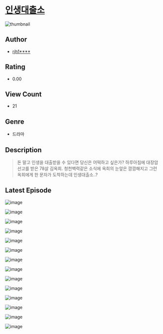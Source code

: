 # [인생대출소](https://comic.naver.com/bestChallenge/list?titleId=810696)
![thumbnail](https://image-comic.pstatic.net/user_contents_data/challenge_comic/2023/05/24/352862/upload_4049921558544081714_480x623.jpeg)

## Author
- [rjh1****](https://comic.naver.com/artistTitle?id=352862)

## Rating
- 0.00

## View Count
- 21

## Genre
- 드라마

## Description
> 돈 말고 인생을 대출받을 수 있다면 당신은 어떡하고 싶은가? 하루아침에 대장암 선고를 받은 78살 김옥희. 청천벽력같은 소식에 옥희의 눈앞은 깜깜해지고 그런 옥희에게 한 문자가 도착하는데 인생대출소..?


## Latest Episode
![image](https://image-comic.pstatic.net/user_contents_data/challenge_comic/2023/05/25/352862/upload_4049690661856884577.jpeg)

![image](https://image-comic.pstatic.net/user_contents_data/challenge_comic/2023/05/25/352862/upload_4120855468794263093.jpeg)

![image](https://image-comic.pstatic.net/user_contents_data/challenge_comic/2023/05/25/352862/upload_3545566796708130869.jpeg)

![image](https://image-comic.pstatic.net/user_contents_data/challenge_comic/2023/05/25/352862/upload_3834868067086645302.jpeg)

![image](https://image-comic.pstatic.net/user_contents_data/challenge_comic/2023/05/25/352862/upload_7233455210010654561.jpeg)

![image](https://image-comic.pstatic.net/user_contents_data/challenge_comic/2023/05/25/352862/upload_3977635464411033701.jpeg)

![image](https://image-comic.pstatic.net/user_contents_data/challenge_comic/2023/05/25/352862/upload_3906929177998670177.jpeg)

![image](https://image-comic.pstatic.net/user_contents_data/challenge_comic/2023/05/25/352862/upload_7233688310784538978.jpeg)

![image](https://image-comic.pstatic.net/user_contents_data/challenge_comic/2023/05/25/352862/upload_3906985056261126201.jpeg)

![image](https://image-comic.pstatic.net/user_contents_data/challenge_comic/2023/05/25/352862/upload_3847256298993498214.jpeg)

![image](https://image-comic.pstatic.net/user_contents_data/challenge_comic/2023/05/25/352862/upload_7017510038981064498.jpeg)

![image](https://image-comic.pstatic.net/user_contents_data/challenge_comic/2023/05/25/352862/upload_3546410121341003057.jpeg)

![image](https://image-comic.pstatic.net/user_contents_data/challenge_comic/2023/05/25/352862/upload_7291439093079303009.jpeg)

![image](https://image-comic.pstatic.net/user_contents_data/challenge_comic/2023/05/25/352862/upload_3977070129861452087.jpeg)
